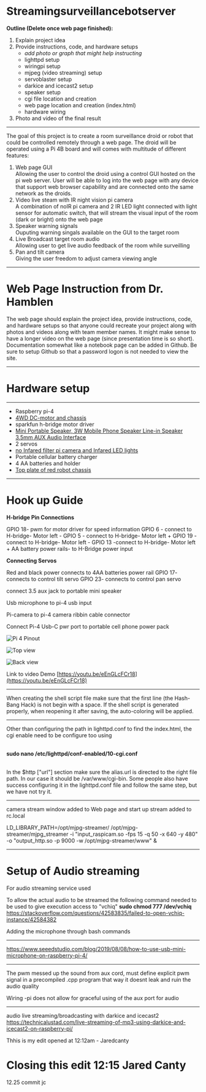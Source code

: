 # Streamingsurveillancebotserver

<b>Outline (Delete once web page finished):</b>
1. Explain project idea
2. Provide instructions, code, and hardware setups
   - <i>add photo or graph that might help instructing</i>
   - lighttpd setup
   - wiringpi setup
   - mjpeg (video streaming) setup
   - servoblaster setup
   - darkice and icecast2 setup
   - speaker setup
   - cgi file location and creation
   - web page location and creation (index.html)
   - hardware wiring 
3. Photo and video of the final result


_____




   The goal of this project is to create a room surveillance droid or robot that could be controlled remotely through a web page. The droid will be operated using a Pi 4B board and will comes with multitude of different features:
   
   1. Web page GUI<br>
      Allowing the user to control the droid using a control GUI hosted on the pi web server. User will be able to log into the web page with any device that support web browser capability and are connected onto the same network as the droids.
   2. Video live steam with IR night vision pi camera<br>
   A combination of noIR pi camera and 2 IR LED light connected with light sensor for automatic switch, that will stream the visual input of the room (dark or bright) onto the web page 
   3. Speaker warning signals<br>
   Ouputing warning singals available on the GUI to the target room
   4. Live Broadcast target room audio<br>
   Allowing user to get live audio feedback of the room while surveilling
   5. Pan and tilt camera<br>
   Giving the user freedom to adjust camera viewing angle
   

______

# Web Page Instruction from Dr. Hamblen

The web page should explain the project idea, provide instructions, code, and hardware setups so that anyone could recreate your project along with photos and videos along with team member names. It might make sense to have a longer video on the web page (since presentation time is so short). Documentation somewhat like a notebook page can be added in Github. Be sure to setup Github so that a password logon is not needed to view the site.
_________________


# Hardware setup
___________________________
* Raspberry pi-4
* [4WD DC-motor and chassis](https://www.amazon.com/Robot-Chassis-Motor-Arduino-Raspberry/dp/B07F759T89/ref=asc_df_B07F759T89/?tag=hyprod-20&linkCode=df0&hvadid=312123579962&hvpos=1o2&hvnetw=g&hvrand=4023891843030921682&hvpone=&hvptwo=&hvqmt=&hvdev=c&hvdvcmdl=&hvlocint=&hvlocphy=1015254&hvtargid=pla-572041604638&psc=1&tag=&ref=&adgrpid=65834404201&hvpone=&hvptwo=&hvadid=312123579962&hvpos=1o2&hvnetw=g&hvrand=4023891843030921682&hvqmt=&hvdev=c&hvdvcmdl=&hvlocint=&hvlocphy=1015254&hvtargid=pla-572041604638)
* sparkfun h-bridge motor driver  
* [Mini Portable Speaker, 3W Mobile Phone Speaker Line-in Speaker 3.5mm AUX Audio Interface ](https://www.amazon.com/gp/product/B07RJR1XPH/ref=ppx_yo_dt_b_asin_title_o00_s00?ie=UTF8&psc=1) 
* 2 servos
* [no Infared filter pi camera and Infared LED lights](https://www.amazon.com/Raspberry-Haiworld-Version-Megapixel-Infrared/dp/B01MYUOQ0A/ref=sr_1_5?keywords=pi+module+ir+camera&qid=1573746119&sr=8-5)
* Portable cellular battery charger
* 4 AA batteries and holder
* [Top plate of red robot chassis](https://www.sumozade.com/magician-robot-chassis-kit---red-455)


_____________________________________

# Hook up Guide


<b> H-bridge Pin Connections</b>

GPIO 18- pwm for motor driver for speed information
GPIO 6 - connect to H-bridge- Motor left -
GPIO 5 - connect to H-bridge- Motor left +
GPIO 19 -connect to H-bridge- Motor left -
GPIO 13 -connect to H-bridge- Motor left +
AA battery power rails- to H-Bridge power input

<b>Connecting Servos</b>

Red and black power connects to 4AA batteries power rail
GPIO 17- connects to control tilt servo
GPIO 23- connects to control pan servo

connect 3.5 aux jack to portable mini speaker

Usb microphone to pi-4 usb input

Pi-camera to pi-4 camera ribbin cable connector

Connect Pi-4 Usb-C pwr port to portable cell phone power pack

![Pi 4 Pinout](/Assets/pi4PinOut.png)

![Top view](/Assets/IMG_1382.jpg)

![Back view](/Assets/IMG_1389.jpg)


Link to video Demo
[https://youtu.be/eEnGLcFCr18](https://youtu.be/eEnGLcFCr18)






______

When creating the shell script file make sure that the first line (the Hash-Bang Hack) is not begin with a space. If the shell script is generated properly, when reopening it after saving, the auto-coloring will be applied.

_______________________________________

Other than configuring the path in lighttpd.conf to find the index.html, the cgi enable need to be configure too using<br><br>

<b>sudo nano /etc/lighttpd/conf-enabled/10-cgi.conf</b><br><br> 

In the $http ["url"] section make sure the alias.url is directed to the right file path. In our case it should be /var/www/cgi-bin. Some people also have success configuring it in the lighttpd.conf file and follow the same step, but we have not try it.
      
_______________________________________
camera stream window added to Web page and start up stream added to rc.local


LD_LIBRARY_PATH=/opt/mjpg-streamer/ /opt/mjpg-streamer/mjpg_streamer -i "input_raspicam.so -fps 15 -q 50 -x 640 -y 480" -o "output_http.so -p 9000 -w /opt/mjpg-streamer/www" &
_______________________________________
 # Setup of Audio streaming
 
 For audio streaming service used
 
 To allow the actual audio to be streamed the following command needed to be used to give execution access to "vchiq"
<b>sudo chmod 777 /dev/vchiq</b>
https://stackoverflow.com/questions/42583835/failed-to-open-vchiq-instance/42584382


Adding the microphone through bash commands

____________________________________________
https://www.seeedstudio.com/blog/2019/08/08/how-to-use-usb-mini-microphone-on-raspberry-pi-4/
_____________________________________________________________


The pwm messed up the sound from aux cord, must define explicit pwm signal in a precompiled .cpp program that way it doesnt leak and ruin the audio quality

Wiring -pi does not allow for graceful using of the aux port for audio

_____________________________________________________________
audio live streaming/broadcasting with darkice and icecast2
https://technicalustad.com/live-streaming-of-mp3-using-darkice-and-icecast2-on-raspberry-pi/


Thhis is my edit opened at 12:12am - Jaredcanty 

# Closing this edit 12:15 Jared Canty
12.25 commit jc
